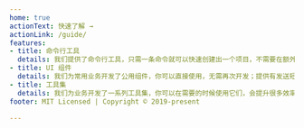 ```yaml
---
home: true
actionText: 快速了解 →
actionLink: /guide/
features:
- title: 命令行工具
  details: 我们提供了命令行工具，只需一条命令就可以快速创建出一个项目，不需要在额外的配置，即可满足于禧云的研发规范。
- title: UI 组件
  details: 我们为常用业务开发了公用组件，你可以直接使用，无需再次开发；提供有发送短信验证码、时间轴、内容包裹等业务性组件。
- title: 工具集
  details: 我们为业务开发了一系列工具集，你可以在需要的时候使用它们，会提升很多效率，如：敏感信息加密，PostMessage API 的封装等等。
footer: MIT Licensed | Copyright © 2019-present

---
```

